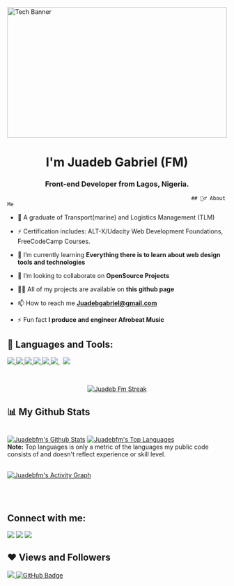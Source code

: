 <img src="https://images.unsplash.com/photo-1461749280684-dccba630e2f6?ixlib=rb-1.2.1&ixid=MnwxMjA3fDB8MHxwaG90by1wYWdlfHx8fGVufDB8fHx8&auto=format&fit=crop&w=869&q=80" height="300px" width="100%" alt="Tech Banner">
<h1 align="center">I'm Juadeb Gabriel (FM)</h1>
<h3 align="center">Front-end Developer from Lagos, Nigeria.</h3>


                                                               ## 🙋‍♂️ About Me

- 🔭 A graduate of Transport(marine) and Logistics Management (TLM)
- ⚡ Certification includes: ALT-X/Udacity Web Development Foundations, FreeCodeCamp Courses.
- 🌱 I’m currently learning **Everything there is to learn about web design tools and technologies**

- 👯 I’m looking to collaborate on **OpenSource Projects**

- 👨‍💻 All of my projects are available on **this github page**

- 📫 How to reach me **Juadebgabriel@gmail.com**

- ⚡ Fun fact **I produce and engineer Afrobeat Music**

## 🚀 Languages and Tools:

<p align="left"> 
    <a href="https://reactjs.org/" target="_blank"> <img src="https://img.icons8.com/color/48/000000/react-native.png"/> </a>
    <a href="https://developer.mozilla.org/en-US/docs/Web/JavaScript" target="_blank"> <img src="https://img.icons8.com/color/48/000000/javascript.png"/> </a> 
    <a href="https://www.w3.org/html/" target="_blank"> <img src="https://img.icons8.com/color/48/000000/html-5.png"/> </a> 
    <a href="https://www.w3schools.com/css/" target="_blank"> <img src="https://img.icons8.com/color/48/000000/css3.png"/> </a> 
    <a href="https://getbootstrap.com" target="_blank"> <img src="https://img.icons8.com/color/48/000000/bootstrap.png"/> </a>
    <a style="padding-right:8px;" href="https://nodejs.org" target="_blank"> <img src="https://img.icons8.com/color/48/000000/nodejs.png"/> </a> 
    <a href="https://git-scm.com/" target="_blank"> <img src="https://img.icons8.com/color/48/000000/git.png"/> </a> 
</p>

<!-- [![React Badge](https://img.shields.io/badge/-React-61DBFB?style=for-the-badge&labelColor=black&logo=react&logoColor=61DBFB)](#)  [![Javascript Badge](https://img.shields.io/badge/-Javascript-F0DB4F?style=for-the-badge&labelColor=black&logo=javascript&logoColor=F0DB4F)](#) [![Typescript Badge](https://img.shields.io/badge/-Typescript-007acc?style=for-the-badge&labelColor=black&logo=typescript&logoColor=007acc)](#) [![Nodejs Badge](https://img.shields.io/badge/-Nodejs-3C873A?style=for-the-badge&labelColor=black&logo=node.js&logoColor=3C873A)](#) [![GraphQL Badge](https://img.shields.io/badge/-GraphQl-e535ab?style=for-the-badge&labelColor=black&logo=node.js&logoColor=e535ab)](#) -->
<br/>

<p align="center">
    <a href="https://github.com/Juadebfm/github-readme-streak-stats">
        <img title="🔥 Get streak stats for your profile at git.io/streak-stats" alt="Juadeb Fm Streak" src="https://github-readme-streak-stats.herokuapp.com/?user=Juadebfm&theme=black-ice&hide_border=true&stroke=0000&background=060A0CD0"/>
    </a>
</p>

## 📊 My Github Stats

  <br/>
    <a href="https://github.com/Juadebfm/github-readme-stats"><img alt="Juadebfm's Github Stats" src="https://github-readme-stats.vercel.app/api?username=Juadebfm&show_icons=true&count_private=true&theme=react&hide_border=true&bg_color=0D1117" /></a>
  <a href="https://github.com/Juadebfm/github-readme-stats"><img alt="Juadebfm's Top Languages" src="https://github-readme-stats.vercel.app/api/top-langs/?username=Juadebfm&langs_count=8&count_private=true&layout=compact&theme=react&hide_border=true&bg_color=0D1117" /></a>
  <br/>
  <b>Note:</b> Top languages is only a metric of the languages my public code consists of and doesn't reflect experience or skill level.


<br/>
<br/>

<a href="https://github.com/Juadebfm/github-readme-activity-graph"><img alt="Juadebfm's Activity Graph" src="https://activity-graph.herokuapp.com/graph?username=Juadebfm&bg_color=0D1117&color=5BCDEC&line=5BCDEC&point=FFFFFF&hide_border=true" /></a>

<br/>
<br/>

## Connect with me:
<p align="left">

<a href = "https://www.linkedin.com/in/juadebade/"><img src="https://img.icons8.com/fluent/48/000000/linkedin.png"/></a>
<a href = "https://twitter.com/juadeb1"><img src="https://img.icons8.com/fluent/48/000000/twitter.png"/></a>
<a href = "https://www.instagram.com/juadeb/"><img src="https://img.icons8.com/fluent/48/000000/instagram-new.png"/></a>

</p>

## ❤ Views and Followers
<a href="https://github.com/Meghna-DAS/github-profile-views-counter">
    <img src="https://komarev.com/ghpvc/?username=Juadebfm">
</a>
<a href="https://github.com/Juadebfm?tab=followers"><img src="https://img.shields.io/github/followers/SubhamRaoniar28?label=Followers&style=social" alt="GitHub Badge"></a>
